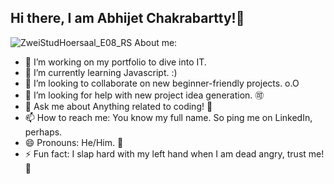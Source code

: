 ## Hi there, I am Abhijet Chakrabartty!👋   
![ZweiStudHoersaal_E08_RS](https://github.com/user-attachments/assets/0989a6c0-81be-40bf-8c15-6b341ef3eebb)
 About me:
- 🔭 I’m working on my portfolio to dive into IT. 
- 🌱 I’m currently learning Javascript. :)
- 👯 I’m looking to collaborate on new beginner-friendly projects. o.O
- 🤔 I’m looking for help with new project idea generation. 🉑
- 💬 Ask me about Anything related to coding! 🥑
- 📫 How to reach me: You know my full name. So ping me on LinkedIn, perhaps. 
- 😄 Pronouns: He/Him. 🧃
- ⚡ Fun fact: I slap hard with my left hand when I am dead angry, trust me! 🎱



